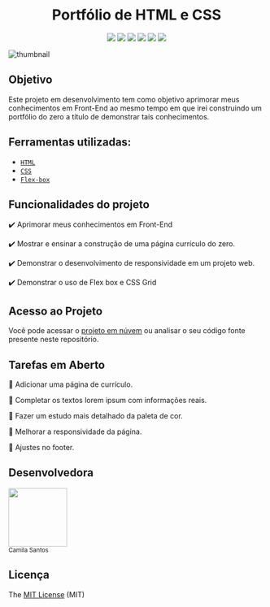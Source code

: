 <h1 align="center"> Portfólio de HTML e CSS </h1>

<p align="center">
<img src="https://img.shields.io/badge/license-MIT-ff69b4"/>
<img src="https://img.shields.io/badge/last%20commit-today-blue"/>
<img src="https://img.shields.io/github/forks/camscatt17/Portfolio_HTML_CSS"/>
<img src="https://img.shields.io/github/stars/camscatt17/Portfolio_HTML_CSS"/>
<img src="https://img.shields.io/github/issues/camscatt17/Portfolio_HTML_CSS"/>
<img src="https://img.shields.io/badge/status-em%20desenvolvimento-orange"/>
</p>


![thumbnail](https://user-images.githubusercontent.com/39015235/221880324-04e1c0e6-bd95-452d-8c72-58260abfb059.png)

## Objetivo
Este projeto em desenvolvimento tem como objetivo aprimorar meus conhecimentos em Front-End ao mesmo tempo em que irei construindo um portfólio do zero a título de demonstrar tais conhecimentos.

## Ferramentas utilizadas:
* [`HTML`](https://developer.mozilla.org/en-US/docs/Web/HTML)
* [`CSS`](https://developer.mozilla.org/en-US/docs/Web/CSS)
* [`Flex-box`](https://css-tricks.com/snippets/css/a-guide-to-flexbox/#aa-flexbox-properties)

## Funcionalidades do projeto

:heavy_check_mark: Aprimorar meus conhecimentos em Front-End

:heavy_check_mark: Mostrar e ensinar a construção de uma página currículo do zero.

:heavy_check_mark: Demonstrar o desenvolvimento de responsividade em um projeto web.

:heavy_check_mark: Demonstrar o uso de Flex box e CSS Grid

## Acesso ao Projeto
Você pode acessar o [projeto em núvem](https://portfolio-html-css-rho.vercel.app/) ou analisar o seu código fonte presente neste repositório.

## Tarefas em Aberto
:memo: Adicionar uma página de currículo.

:memo: Completar os textos lorem ipsum com informações reais.

:memo: Fazer um estudo mais detalhado da paleta de cor.

:memo: Melhorar a responsividade da página.

:memo: Ajustes no footer.

## Desenvolvedora
<img src="https://user-images.githubusercontent.com/39015235/221927226-3240dc62-54f3-4aa4-8b0d-58bdb44090be.png" width=115><br><sub>Camila Santos</sub>

## Licença
The [MIT License](License.txt) (MIT)
